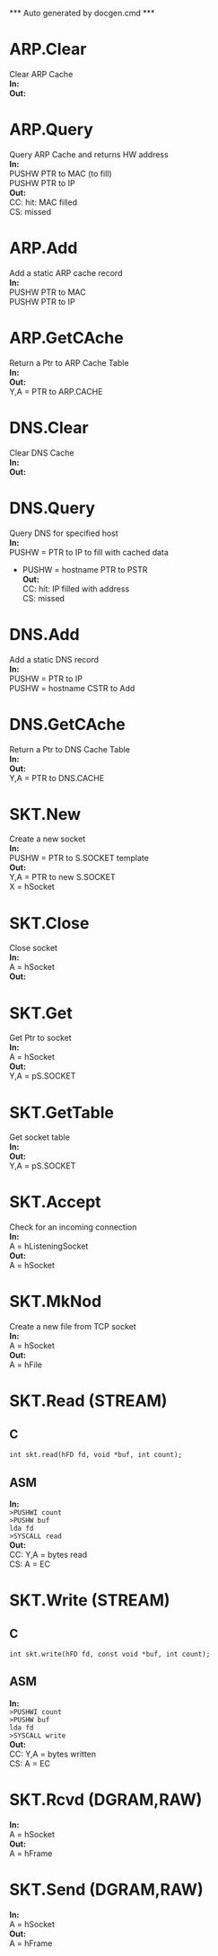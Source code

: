 *** Auto generated by docgen.cmd ***  

# ARP.Clear  
 Clear ARP Cache  
**In:**   
**Out:**   

# ARP.Query  
 Query ARP Cache and returns HW address  
**In:**  
 PUSHW PTR to MAC (to fill)  
 PUSHW PTR to IP  
**Out:**  
 CC: hit: MAC filled  
 CS: missed   

# ARP.Add  
 Add a static ARP cache record  
**In:**  
 PUSHW PTR to MAC  
 PUSHW PTR to IP  

# ARP.GetCAche  
 Return a Ptr to ARP Cache Table  
**In:**  
**Out:**  
  Y,A = PTR to ARP.CACHE  

# DNS.Clear  
 Clear DNS Cache  
**In:**   
**Out:**   

# DNS.Query  
 Query DNS for specified host  
**In:**  
  PUSHW = PTR to IP to fill with cached data  
*	PUSHW = hostname PTR to PSTR   
**Out:**  
  CC: hit: IP filled with address  
  CS: missed   

# DNS.Add  
 Add a static DNS record  
**In:**  
 PUSHW = PTR to IP  
 PUSHW = hostname CSTR to Add  

# DNS.GetCAche  
 Return a Ptr to DNS Cache Table  
**In:**  
**Out:**  
  Y,A = PTR to DNS.CACHE  

# SKT.New  
 Create a new socket  
**In:**   
 PUSHW = PTR to S.SOCKET template  
**Out:**   
 Y,A = PTR to new S.SOCKET  
 X = hSocket  

# SKT.Close  
 Close socket  
**In:**   
 A = hSocket  
**Out:**   

# SKT.Get  
 Get Ptr to socket  
**In:**   
 A = hSocket  
**Out:**   
 Y,A = pS.SOCKET  

# SKT.GetTable  
 Get socket table  
**In:**   
**Out:**   
 Y,A = pS.SOCKET  

# SKT.Accept  
 Check for an incoming connection  
**In:**   
 A = hListeningSocket  
**Out:**   
 A = hSocket  

# SKT.MkNod  
 Create a new file from TCP socket  
**In:**   
 A = hSocket  
**Out:**   
 A = hFile  

# SKT.Read (STREAM)  

## C  
`int skt.read(hFD fd, void *buf, int count);`  

## ASM  
**In:**  
`>PUSHWI count`  
`>PUSHW buf`  
`lda fd`  
`>SYSCALL read`  
**Out:**  
CC: Y,A = bytes read  
CS: A = EC  

# SKT.Write (STREAM)  

## C  
`int skt.write(hFD fd, const void *buf, int count);`  

## ASM  
**In:**  
`>PUSHWI count`  
`>PUSHW buf`  
`lda fd`  
`>SYSCALL write`  
**Out:**  
CC: Y,A = bytes written  
CS: A = EC  

# SKT.Rcvd (DGRAM,RAW)  
**In:**   
 A = hSocket  
**Out:**   
 A = hFrame  

# SKT.Send (DGRAM,RAW)  
**In:**   
 A = hSocket  
**Out:**   
 A = hFrame  

